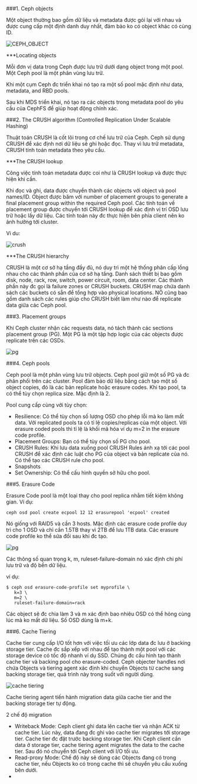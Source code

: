 ###1. Ceph objects

Một object thường bao gồm dữ liệu và metadata được gói lại với nhau và được cung cấp một định danh duy nhất, đảm bảo ko có object khác có cùng ID.

![CEPH_OBJECT](https://camo.githubusercontent.com/fdfc6d902d91aeeb997b3f1649bf84ecbeb78389/687474703a2f2f692e696d6775722e636f6d2f38636b4c3775302e706e67)

***Locating objects

Mỗi đơn vị data trong Ceph được lưu trữ dưới dạng object trong một pool. Một Ceph pool là một phân vùng lưu trữ.

Khi một cụm Ceph đc triển khai nó tạo ra một số pool mặc định như data, metadata, and RBD pools.

Sau khi MDS triển khai, nó tạo ra các objects trong metadata pool do yêu cầu của CephFS để giúp hoạt động chính xác.

###2. The CRUSH algorithm (Controlled Replication Under Scalable Hashing)

Thuật toán CRUSH là cốt lõi trong cơ chế lưu trữ của Ceph. Ceph sử dụng CRUSH để xác định nơi dữ liệu sẽ ghi hoặc đọc. Thay vì lưu trữ metadata, CRUSH tính toán metadata theo yêu cầu.

***The CRUSH lookup

Công việc tính toán metadata được coi như là CRUSH lookup và được thực hiện khi cần.

Khi đọc và ghi, data được chuyển thành các objects với object và pool names/ID. Object được băm với number of placement groups to generate a final placement group within the required Ceph pool. Các tính toán về placement group được chuyển tới CRUSH lookup để xác định vị trí OSD lưu trữ hoặc lấy dữ liệu. Các tính toán này đc thực hiện bên phía client nên ko ảnh hưởng tới cluster.

Vi du:

![crush](https://camo.githubusercontent.com/c025e52122375ce1f7b830f2b89a2e03c7e12fb5/687474703a2f2f692e696d6775722e636f6d2f545356383558452e706e67)

***The CRUSH hierarchy

CRUSH là một cơ sở hạ tầng đầy đủ, nó duy trì một hệ thống phân cấp lồng nhau cho các thành phần của cơ sở hạ tầng. Danh sách thiết bị bao gồm disk, node, rack, row, switch, power circuit, room, data center. Các thành phần này đc gọi là failure zones or CRUSH buckets. CRUSH map chứa danh sách các buckets có sẵn để tổng hợp vào physical locations. NÓ cũng bao gồm danh sách các rules giúp cho CRUSH biết làm như nào để replicate data giữa các Ceph pool.

###3. Placement groups

Khi Ceph cluster nhận các requests data, nó tách thành các sections placement group (PG). Một PG là một tập hợp logic của các objects được replicate trên các OSDs.

![pg](https://camo.githubusercontent.com/62e38d8db289e14f990e530cbfdbd0d097a751a0/687474703a2f2f692e696d6775722e636f6d2f463548415879762e706e67)

###4. Ceph pools

Ceph pool là một phân vùng lưu trữ objects. Ceph pool giữ một số PG và đc phân phối trên các cluster. Pool đảm bảo dữ liệu bằng cách tạo một số object copies, đó là các bản replicate hoặc erasure codes. Khi tạo pool, ta có thể tùy chọn replica size. Mặc định là 2.

Pool cung cấp cùng với tùy chọn:
<ul>
<li>
    Resilience: Có thể tùy chọn số lượng OSD cho phép lỗi mà ko làm mất data. Với replicated pools ta có tỉ lệ copies/replicas của một object. Với erasure coded pools thì tỉ lệ là khối mã hóa ví dụ m=2 in the erasure code profile.
    </li>
    <li>
Placement Groups: Bạn có thể tùy chọn số PG cho pool.
</li>
<li>
CRUSH Rules: Khi lưu data xuống pool CRUSH Rules ánh xạ tới các pool CRUSH để xác định các luật cho PG của object và bản replicate của nó. Có thể tạo các CRUSH rule cho pool.
 <li>
   Snapshots
  </li>
 <li>
    Set Ownership: Có thể cấu hình quyền sở hữu cho pool. 
</li>

</ul>
###5. Erasure Code

Erasure Code pool là một loại thay cho pool replica nhằm tiết kiệm không gian.
Ví dụ: 
```
ceph osd pool create ecpool 12 12 erasurepool 'ecpool' created
```

Nó giống với RAID5 và cần 3 hosts. Mặc định các erasure code profile duy trì cho 1 OSD và chỉ cần 1.5TB thay vì 2TB để lưu 1TB data. Các erasure code profile ko thể sửa đổi sau khi đc tạo.

![pg](https://camo.githubusercontent.com/4449ab648df6ae2a8b149562c1e100538a862fd7/687474703a2f2f692e696d6775722e636f6d2f68323539344c562e706e67)

Các thông số quan trọng k, m, ruleset-failure-domain nó xác định chi phí lưu trữ và độ bền dữ liệu.

ví dụ:
```
$ ceph osd erasure-code-profile set myprofile \
   k=3 \
   m=2 \
   ruleset-failure-domain=rack
```

Các object sẽ đc chia làm 3 và m xác định bao nhiêu OSD có thể hỏng cùng lúc mà ko mất dữ liệu. Số OSD dùng là m+k.

###6. Cache Tiering

Cache tier cung cấp I/O tốt hơn với việc tối ưu các lớp data đc lưu ở backing storage tier. Cache đc sắp xếp với nhau để tạo thành một pool với các storage device có tốc độ nhanh ví dụ SSD. Chúng đc cấu hình tạo thành cache tier và backing pool cho erasure-coded. Ceph objecter handles nơi chứa Objects và tiering agent xác định khi chuyển Objects từ cache sang backing storage tier, quá trình này trong suốt với người dùng.

![cache tiering](https://camo.githubusercontent.com/dbdb6b7569e6a0a9fb2fd5bb6f5947afca7dae16/687474703a2f2f692e696d6775722e636f6d2f347478526b62522e706e67)

Cache tiering agent tiến hành migration data giữa cache tier and the backing storage tier tự động.

2 chế độ migration
<ul>
<li>
    Writeback Mode: Ceph client ghi data lên cache tier và nhận ACK từ cache tier. Lúc này, data đang đc ghi vào cache tier migrates tới storage tier. Cache tier đc đặt trước backing storage tier. Khi Ceph client cần data ở storage tier, cache tiering agent migrates the data to the cache tier. Sau đó nó chuyển tới Ceph client với I/O tối ưu.
</li>
<li>
    Read-proxy Mode: Chế độ này sẽ dùng các Objects đang có trong cache tier, nếu Objects ko có trong cache thì sẽ chuyển yêu cầu xuống bên dưới.
<li>
<ul>
